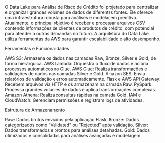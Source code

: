   O Data Lake para Análise de Risco de Crédito foi projetado para centralizar e organizar grandes volumes de dados de diferentes fontes. Ele oferece uma infraestrutura robusta para análises e modelagem preditiva.
Atualmente, o principal objetivo é receber e processar arquivos CSV contendo informações de clientes de produtos de crédito, com potencial para atender a outras demandas no futuro.
A arquitetura do Data Lake utiliza ferramentas da AWS para garantir escalabilidade e alto desempenho.

Ferramentas e Funcionalidades

AWS S3: Armazena os dados nas camadas Raw, Bronze, Silver e Gold, de forma hierárquica.
AWS Lambda: Orquestra o fluxo de dados e aciona processos automáticos no Glue.
AWS Glue: Realiza transformações e validações de dados nas camadas Silver e Gold.
Amazon SES: Envia relatórios de validação e erros automaticamente.
Flask e AWS API Gateway: Recebem arquivos via HTTP e os armazenam na camada Raw.
PySpark: Processa grandes volumes de dados e aplica transformações complexas.
Amazon Athena: Realiza consultas rápidas na camada Gold.
IAM e CloudWatch: Gerenciam permissões e registram logs de atividades.

Estrutura de Armazenamento

Raw: Dados brutos enviados pela aplicação Flask.
Bronze: Dados categorizados como "Validated" ou "Rejected" após validação.
Silver: Dados transformados e prontos para análises detalhadas.
Gold: Dados otimizados e consolidados para análises avançadas e modelagem.
